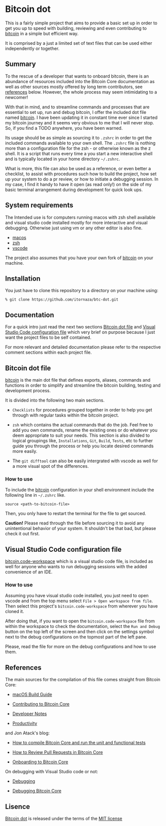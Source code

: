 # Bitcoin dot

This is a fairly simple project that aims to provide a basic set up in order to get you up to speed with building, reviewing and even contributing to [bitcoin](https://github.com/bitcoin/bitcoin) in a simple but efficient way.

It is comprised by a just a limited set of text files that can be used either independently or together. 

## Summary

To the rescue of a developer that wants to onboard bitcoin, there is an abundance of resources  included into the Bitcoin Core documentation as well as other sources mostly offered by long term contributors, see [references](#references) below. However, the whole process may seem intimidating to a newcomer! 

With that in mind, and to streamline commands and processes that are essential to set up, run and debug bitcoin, I offer the included dot file named [bitcoin](https://github.com/itornaza/btc-dot/blob/main/bitcoin). I have been updating it in constant time ever since I started my bitcoin journey and it seems very obvious to me that I will never stop. So, if you find a TODO anywhere, you have been warned.

Its usage should be as simple as sourcing it to `.zshrc` in order to get the included commands available to your own shell. The `.zshrc` file is nothing more than a configuration file for the zsh - or otherwise known as the z shell. It is a script that runs every time a you start a new interactive shell and is typically located in your home directory `~/.zshrc`.

What is more, this file can also be used as a reference, or even better a checklist, to assist with procedures such how to build the project, how  set up your system to do a pr review, or how to initiate a debugging session. In my case, I find it handy to have it open (as read only!) on the side of my basic terminal arrangement during development for quick look ups.

## System requirements

The Intended use is for computers running macos with zsh shell available and visual studio code installed mostly for more interactive and visual debugging. Otherwise just using vm or any other editor is also fine.

- [macos](https://support.apple.com/en-us/102662)
- [zsh](https://www.zsh.org/)
- [vscode](https://code.visualstudio.com/)

The project also assumes that you have your own fork of [bitcoin](https://github.com/bitcoin/bitcoin) on your machine.

## Installation

You just have to clone this repository to a directory on your machine using:

`% git clone https://github.com/itornaza/btc-dot.git`

## Documentation

For a quick intro just read the next two sections [Bitcoin dot file](#bitcoin-dot-file) and [Visual Studio Code configuration file](#visual-studio-code-configuration-file) which very brief on purpose because I just want the project files to be self contained. 

For more relevant and detailed documentation please refer to the respective comment sections within each project file.

## Bitcoin dot file

[bitcoin](https://github.com/itornaza/btc-dot/blob/main/bitcoin) is the main dot file that defines exports, aliases, commands and functions in order to simplify and streamline the bitcoin building, testing and development process. 

It is divided into the following two main sections.

- `Checklists` for procedures grouped together in order to help you get through with regular tasks within the bitcoin project. 

- `zsh` which contains the actual commands that do the job. Feel free to add you own commands, rename the existing ones or do whatever you deem appropriate to suit your needs. This section is also divided to logical groupings like, `Installations`, `Git`, `Build`, `Tests`, etc to further guide you through the process or help you locate desired commands more easily. 

- The `git difftool` can also be easily intergrated with vscode as well for a more visual spot of the differences.

### How to use

To include the [bitcoin](https://github.com/itornaza/btc-dot/blob/main/bitcoin) configuration in your shell environment include the following line in `~/.zshrc` like.

`source <path-to-bitcoin-file>`

Then, you only have to restart the terminal for the file to get sourced.

**Caution!** Please read through the file before sourcing it to avoid any unintentional behavior of your system. It shouldn't be that bad, but please check it out first.

## Visual Studio Code configuration file

[bitcoin.code-workspace](https://github.com/itornaza/btc-dot/blob/main/bitcoin.code-workspace)  which is a visual studio code file, is included as well for anyone who wants to run debugging sessions with the added convenience of an IDE. 

### How to use

Assuming you have visual studio code installed, you just need to open vscode and from the top menu select `File > Open workspace from file`. Then select this project's `bitcoin.code-workspace` from wherever you have cloned it. 

After doing that, if you want to open the `bitcoin.code-workspace` file from within the workspace to check the documentation, select the `Run and Debug` button on the top left of the screen and then click on the settings symbol next to the debug configurations on the topmost part of the left pane. 

Please, read the file for more on the debug configurations and how to use them.

## References

The main sources for the compilation of this file comes straight from Bitcoin Core:

- [macOS Build Guide](https://github.com/bitcoin/bitcoin/blob/master/doc/build-osx.md)

- [Contributing to Bitcoin Core](https://github.com/bitcoin/bitcoin/blob/master/CONTRIBUTING.md)

- [Developer Notes](https://github.com/bitcoin/bitcoin/blob/master/doc/developer-notes.md)

- [Productivity](https://github.com/bitcoin/bitcoin/blob/master/doc/productivity.md)

and Jon Atack's blog: 

- [How to compile Bitcoin Core and run the unit and functional tests](https://jonatack.github.io/articles/how-to-compile-bitcoin-core-and-run-the-tests)

- [How to Review Pull Requests in Bitcoin Core](https://jonatack.github.io/articles/how-to-review-pull-requests-in-bitcoin-core)

- [Onboarding to Bitcoin Core](https://bitcoincore.academy/bin/onboarding-to-bitcoin-core.html)

On debugging with Visual Studio code or not:

- [Debugging](https://code.visualstudio.com/Docs/editor/debugging)

- [Debugging Bitcoin Core](https://github.com/fjahr/debugging_bitcoin)

## Lisence

[Bitcoin dot](#bitcoin-dot) is released under the terms of the [MIT license](https://opensource.org/licenses/MIT)